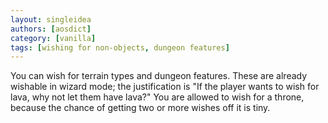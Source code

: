 ```yaml
---
layout: singleidea
authors: [aosdict]
category: [vanilla]
tags: [wishing for non-objects, dungeon features]
---
```

You can wish for terrain types and dungeon features. These are already wishable in wizard mode; the justification is "If the player wants to wish for lava, why not let them have lava?" You are allowed to wish for a throne, because the chance of getting two or more wishes off it is tiny.
